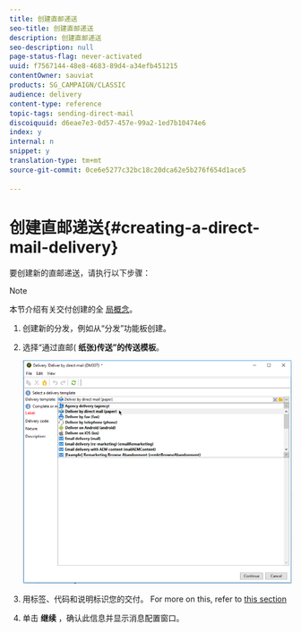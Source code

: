 ```yaml
---
title: 创建直邮递送
seo-title: 创建直邮递送
description: 创建直邮递送
seo-description: null
page-status-flag: never-activated
uuid: f7567144-48e8-4683-89d4-a34efb451215
contentOwner: sauviat
products: SG_CAMPAIGN/CLASSIC
audience: delivery
content-type: reference
topic-tags: sending-direct-mail
discoiquuid: d6eae7e3-0d57-457e-99a2-1ed7b10474e6
index: y
internal: n
snippet: y
translation-type: tm+mt
source-git-commit: 0ce6e5277c32bc18c20dca62e5b276f654d1ace5

---
```



# 创建直邮递送{#creating-a-direct-mail-delivery}

要创建新的直邮递送，请执行以下步骤：

>[!NOTE]
>
>本节介绍有关交付创建的全 [局概念](../../delivery/using/steps-about-delivery-creation-steps.md)。

1. 创建新的分发，例如从“分发”功能板创建。
1. 选择“通过直邮( **纸张)传送”的传送模板**。

   ![](assets/direct_mail.png)

1. 用标签、代码和说明标识您的交付。 For more on this, refer to [this section](../../delivery/using/steps-create-and-identify-the-delivery.md#identifying-the-delivery)
1. 单击 **继续** ，确认此信息并显示消息配置窗口。
